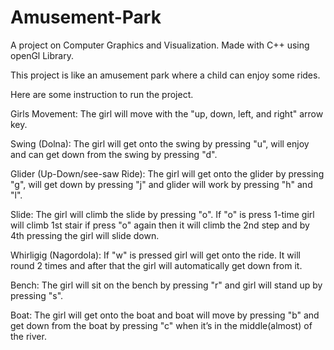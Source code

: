 # Amusement-Park
A project on Computer Graphics and Visualization. Made with C++ using openGl Library.

This project is like an amusement park where a child can enjoy some rides.

Here are some instruction to run the project.


Girls Movement:
The girl will move with the "up, down, left, and right" arrow key.


Swing (Dolna):
The girl will get onto the swing by pressing "u", will enjoy and can get down from the swing by pressing "d".



Glider (Up-Down/see-saw Ride):
The girl will get onto the glider by pressing "g", will get down by pressing "j" and glider will 
			       work by pressing "h" and "l".



Slide: 
The girl will climb the slide by pressing "o". If "o" is press 1-time girl will climb 1st stair if press "o"
	again then it will climb the 2nd step and by 4th pressing the girl will slide down.



Whirligig (Nagordola):
If "w" is pressed girl will get onto the ride. It will round 2 times and after that the
		 	girl will automatically get down from it. 



Bench:
The girl will sit on the bench by pressing "r" and girl will stand up by pressing "s".



Boat:
The girl will get onto the boat and boat will move by pressing "b" and get down from the boat by pressing "c" 
	when it’s in the middle(almost) of the river.
